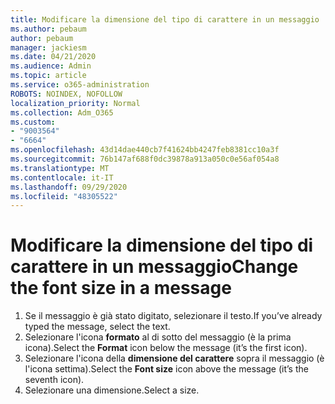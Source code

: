 ```yaml
---
title: Modificare la dimensione del tipo di carattere in un messaggio
ms.author: pebaum
author: pebaum
manager: jackiesm
ms.date: 04/21/2020
ms.audience: Admin
ms.topic: article
ms.service: o365-administration
ROBOTS: NOINDEX, NOFOLLOW
localization_priority: Normal
ms.collection: Adm_O365
ms.custom:
- "9003564"
- "6664"
ms.openlocfilehash: 43d14dae440cb7f41624bb4247feb8381cc10a3f
ms.sourcegitcommit: 76b147af688f0dc39878a913a050c0e56af054a8
ms.translationtype: MT
ms.contentlocale: it-IT
ms.lasthandoff: 09/29/2020
ms.locfileid: "48305522"
---
```

# <a name="change-the-font-size-in-a-message"></a><span data-ttu-id="2f44b-102">Modificare la dimensione del tipo di carattere in un messaggio</span><span class="sxs-lookup"><span data-stu-id="2f44b-102">Change the font size in a message</span></span>

1. <span data-ttu-id="2f44b-103">Se il messaggio è già stato digitato, selezionare il testo.</span><span class="sxs-lookup"><span data-stu-id="2f44b-103">If you’ve already typed the message, select the text.</span></span>
2. <span data-ttu-id="2f44b-104">Selezionare l'icona  **formato** al di sotto del messaggio (è la prima icona).</span><span class="sxs-lookup"><span data-stu-id="2f44b-104">Select the  **Format** icon below the message (it’s the first icon).</span></span>
3. <span data-ttu-id="2f44b-105">Selezionare l'icona della  **dimensione del carattere**  sopra il messaggio (è l'icona settima).</span><span class="sxs-lookup"><span data-stu-id="2f44b-105">Select the  **Font size**  icon above the message (it’s the seventh icon).</span></span>
4. <span data-ttu-id="2f44b-106">Selezionare una dimensione.</span><span class="sxs-lookup"><span data-stu-id="2f44b-106">Select a size.</span></span>
